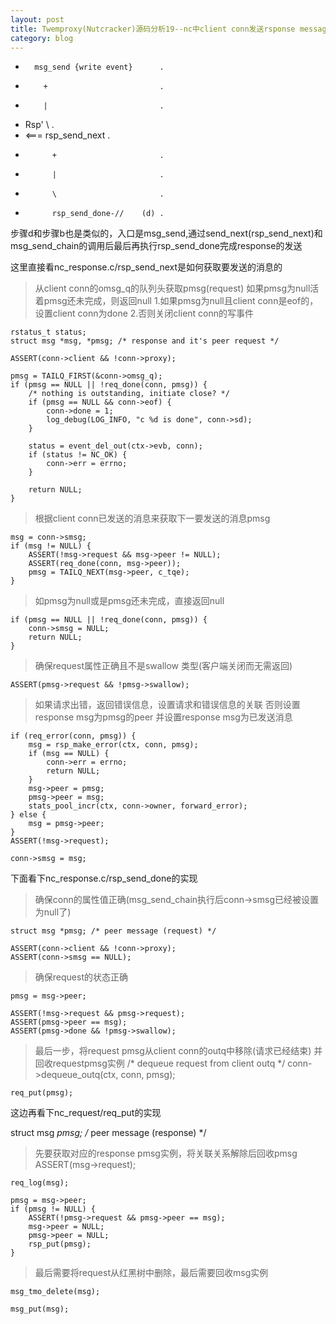 ```yaml
---
layout: post
title: Twemproxy(Nutcracker)源码分析19--nc中client conn发送rsponse message(message 步骤d)
category: blog
---
```


 *       msg_send {write event}      .      
 *         +                         .
 *         |                         .
 *    Rsp' \                         .
 *   <===  rsp_send_next             .
 *           +                       .
 *           |                       .
 *           \                       .
 *           rsp_send_done-//    (d) .
 
 步骤d和步骤b也是类似的，入口是msg_send,通过send_next(rsp_send_next)和msg_send_chain的调用后最后再执行rsp_send_done完成response的发送
 
 这里直接看nc_response.c/rsp_send_next是如何获取要发送的消息的
 
>从client conn的omsg_q的队列头获取pmsg(request)
如果pmsg为null活着pmsg还未完成，则返回null
   1.如果pmsg为null且client conn是eof的，设置client conn为done
   2.否则关闭client conn的写事件

    rstatus_t status;
    struct msg *msg, *pmsg; /* response and it's peer request */

    ASSERT(conn->client && !conn->proxy);

    pmsg = TAILQ_FIRST(&conn->omsg_q);
    if (pmsg == NULL || !req_done(conn, pmsg)) {
        /* nothing is outstanding, initiate close? */
        if (pmsg == NULL && conn->eof) {
            conn->done = 1;
            log_debug(LOG_INFO, "c %d is done", conn->sd);
        }

        status = event_del_out(ctx->evb, conn);
        if (status != NC_OK) {
            conn->err = errno;
        }

        return NULL;
    }
 
>根据client conn已发送的消息来获取下一要发送的消息pmsg
 
    msg = conn->smsg;
    if (msg != NULL) {
        ASSERT(!msg->request && msg->peer != NULL);
        ASSERT(req_done(conn, msg->peer));
        pmsg = TAILQ_NEXT(msg->peer, c_tqe);
    }

>如pmsg为null或是pmsg还未完成，直接返回null

    if (pmsg == NULL || !req_done(conn, pmsg)) {
        conn->smsg = NULL;
        return NULL;
    }
 
>确保request属性正确且不是swallow 类型(客户端关闭而无需返回)
    
    ASSERT(pmsg->request && !pmsg->swallow);
    
>如果请求出错，返回错误信息，设置请求和错误信息的关联
否则设置response msg为pmsg的peer
并设置response msg为已发送消息
    
    if (req_error(conn, pmsg)) {
        msg = rsp_make_error(ctx, conn, pmsg);
        if (msg == NULL) {
            conn->err = errno;
            return NULL;
        }
        msg->peer = pmsg;
        pmsg->peer = msg;
        stats_pool_incr(ctx, conn->owner, forward_error);
    } else {
        msg = pmsg->peer;
    }
    ASSERT(!msg->request);

    conn->smsg = msg;
 
 
 下面看下nc_response.c/rsp_send_done的实现

>确保conn的属性值正确(msg_send_chain执行后conn->smsg已经被设置为null了)

    struct msg *pmsg; /* peer message (request) */

    ASSERT(conn->client && !conn->proxy);
    ASSERT(conn->smsg == NULL);
    
>确保request的状态正确
    
    pmsg = msg->peer;

    ASSERT(!msg->request && pmsg->request);
    ASSERT(pmsg->peer == msg);
    ASSERT(pmsg->done && !pmsg->swallow);

>最后一步，将request pmsg从client conn的outq中移除(请求已经结束)
  并回收requestpmsg实例
    /* dequeue request from client outq */
    conn->dequeue_outq(ctx, conn, pmsg);

    req_put(pmsg);
    
这边再看下nc_request/req_put的实现

struct msg *pmsg; /* peer message (response) */

>先要获取对应的response pmsg实例，将关联关系解除后回收pmsg
    ASSERT(msg->request);

    req_log(msg);

    pmsg = msg->peer;
    if (pmsg != NULL) {
        ASSERT(!pmsg->request && pmsg->peer == msg);
        msg->peer = NULL;
        pmsg->peer = NULL;
        rsp_put(pmsg);
    }
>最后需要将request从红黑树中删除，最后需要回收msg实例
   
    msg_tmo_delete(msg);

    msg_put(msg);